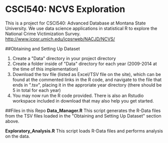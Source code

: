 # CSCI540: NCVS Exploration
This is a project for CSCI540: Advanced Database at Montana State University. We use data science applications in statistical R to explore the National Crime Victimization Survey. http://www.icpsr.umich.edu/icpsrweb/NACJD/NCVS/  

##Obtaining and Setting Up Dataset 
1. Create a "Data" directory in your project directory
2. Create a folder inside of "Data" directory for each year (2009-2014 at the time of this implementation) 
3. Download the tsv file (listed as Excel/TSV file on the site), which can be found at the commented links in the R code, and navigate to the file that ends in ".tsv", placing it in the approriate year directory (there should be 5 in total for each year)
4. You may now run the R code provided. There is also an Rstudio workspace included in download that may also help you get started. 

##Files in this Repo
**Data_Manager.R**
This script generates the R-Data files from the TSV files loaded in the "Obtaining and Setting Up Dataset" section above. 


**Exploratory_Analysis.R**
This script loads R-Data files and performs analysis on the data.  
